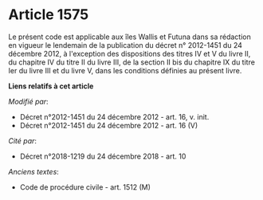 # Article 1575

Le présent code est applicable aux îles Wallis et Futuna dans sa rédaction en vigueur le lendemain de la publication du
décret n° 2012-1451 du 24 décembre 2012, à l'exception des dispositions des titres IV et V du livre II, du chapitre IV du
titre II du livre III, de la section II bis du chapitre IX du titre Ier du livre III et du livre V, dans les conditions
définies au présent livre.

**Liens relatifs à cet article**

_Modifié par_:

  - Décret n°2012-1451 du 24 décembre 2012 - art. 16, v. init.
  - Décret n°2012-1451 du 24 décembre 2012 - art. 16 (V)

_Cité par_:

  - Décret n°2018-1219 du 24 décembre 2018 - art. 10

_Anciens textes_:

  - Code de procédure civile - art. 1512 (M)
